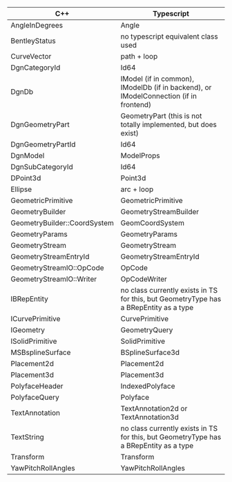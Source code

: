 | C++                           | Typescript                                                                                          |
|-------------------------------|------------------------------------------------------------------------------------------------------|
| AngleInDegrees                | Angle                                                                                               |
| BentleyStatus                 | no typescript equivalent class used                                                                 |
| CurveVector                   | path + loop                                                                                         |
| DgnCategoryId                 | Id64                                                                                                |
| DgnDb                         | IModel (if in common), IModelDb (if in backend), or IModelConnection (if in frontend)               |
| DgnGeometryPart               | GeometryPart (this is not totally implemented, but does exist)                                      |
| DgnGeometryPartId             | Id64                                                                                                |
| DgnModel                      | ModelProps                                                                                          |
| DgnSubCategoryId              | Id64                                                                                                |
| DPoint3d                      | Point3d                                                                                             |
| Ellipse                       | arc + loop                                                                                          |
| GeometricPrimitive            | GeometricPrimitive                                                                                  |
| GeometryBuilder               | GeometryStreamBuilder                                                                               |
| GeometryBuilder::CoordSystem  | GeomCoordSystem                                                                                     |
| GeometryParams                | GeometryParams                                                                                      |
| GeometryStream                | GeometryStream                                                                                      |
| GeometryStreamEntryId         | GeometryStreamEntryId                                                                               |
| GeometryStreamIO::OpCode      | OpCode                                                                                              |
| GeometryStreamIO::Writer      | OpCodeWriter                                                                                        |
| IBRepEntity                   | no class currently exists in TS for this, but GeometryType has a BRepEntity as a type               |
| ICurvePrimitive               | CurvePrimitive                                                                                      |
| IGeometry                     | GeometryQuery                                                                                       |
| ISolidPrimitive               | SolidPrimitive                                                                                      |
| MSBsplineSurface              | BSplineSurface3d                                                                                    |
| Placement2d                   | Placement2d                                                                                         |
| Placement3d                   | Placement3d                                                                                         |
| PolyfaceHeader                | IndexedPolyface                                                                                     |
| PolyfaceQuery                 | Polyface                                                                                            |
| TextAnnotation                | TextAnnotation2d or TextAnnotation3d                                                                |
| TextString                    | no class currently exists in TS for this, but GeometryType has a BRepEntity as a type               |
| Transform                     | Transform                                                                                           |
| YawPitchRollAngles            | YawPitchRollAngles                                                                                  |